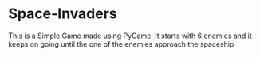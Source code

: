 # Space-Invaders
This is a Simple Game made using PyGame. It starts with 6 enemies and it keeps on going until the one of the enemies approach the spaceship
